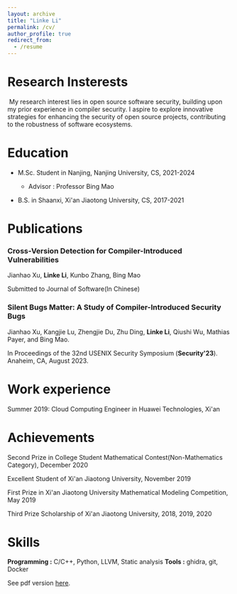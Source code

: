 ```yaml
---
layout: archive
title: "Linke Li"
permalink: /cv/
author_profile: true
redirect_from:
  - /resume
---
```


# Research Insterests

​	My research interest lies in open source software security, building upon my prior experience in compiler security. I aspire to explore innovative strategies for enhancing the security of open source projects, contributing to the robustness of software ecosystems.

Education
======
* M.Sc. Student in Nanjing, Nanjing University, CS, 2021-2024
  * Advisor : Professor Bing Mao

* B.S. in Shaanxi, Xi'an Jiaotong University, CS, 2017-2021

Publications
======

### Cross-Version Detection for Compiler-Introduced Vulnerabilities

Jianhao Xu, **Linke Li**, Kunbo Zhang, Bing Mao

Submitted to Journal of Software(In Chinese)

### Silent Bugs Matter: A Study of Compiler-Introduced Security Bugs

Jianhao Xu, Kangjie Lu, Zhengjie Du, Zhu Ding, **Linke Li**, Qiushi Wu, Mathias Payer, and Bing Mao.

In Proceedings of the 32nd USENIX Security Symposium (**Security'23**). Anaheim, CA, August 2023.

Work experience
======

Summer 2019: Cloud Computing Engineer in Huawei Technologies, Xi'an

# Achievements

Second Prize in College Student Mathematical Contest(Non-Mathematics Category), December 2020

Excellent Student of Xi'an Jiaotong University, November 2019

First Prize in Xi'an Jiaotong University Mathematical Modeling Competition, May 2019

Third Prize Scholarship of Xi'an Jiaotong University, 2018, 2019, 2020

# Skills

**Programming :**  C/C++, Python, LLVM, Static analysis
**Tools :** ghidra, git, Docker



See pdf version [here](http://linkeLi0421.github.io/files/linke_resume20230816.pdf).
